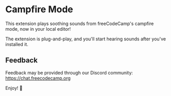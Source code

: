 # Campfire Mode

This extension plays soothing sounds from freeCodeCamp's campfire mode, now in your local editor!

The extension is plug-and-play, and you'll start hearing sounds after you've installed it.

## Feedback

Feedback may be provided through our Discord community: https://chat.freecodecamp.org

Enjoy! 💜
